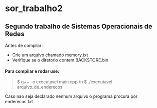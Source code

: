 # sor_trabalho2

## Segundo trabalho de Sistemas Operacionais de Redes

Antes de compilar:
- Crie um arquivo chamado memory.txt
- Verifique se o diretorio contem BACKSTORE.bin

#### Para compilar e rodar use:

> $ g++ -o executavel main.cpp \n
> $ ./executavel arquivo_de_enderecos

Caso nao seja declarado nenhum arquivo o programa procura por enderecos.txt
